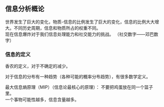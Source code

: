 ## 信息分析概论

世界发生了巨大的变化，物质-信息的比例发生了巨大的变化，信息的比例大大增大。不同历史周期，信息和物质所占的权重不同。  
现在信息爆炸对于我们信息处理能力和社交能力的挑战。
（社交数字——邓巴数字）

### 信息的定义

香农的定义，对于不确定的减少。  

对于信息的分布有一种趋势（各种可能的概率分布趋势），有很多数学定义。

最大信息熵原理（MIP）（信息论最核心的原理）：
不要把鸡蛋放在同一个篮子里。  
一个事物可能性越多，信息含量越多。
